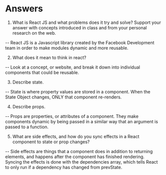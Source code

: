 # Answers

1. What is React JS and what problems does it try and solve? Support your answer with concepts introduced in class and from your personal research on the web.

-- React JS is a Javascript library created by the Facebook Development team in order to make modules dynamic and more reusable.    

2. What does it mean to think in react?

-- Look at a concept, or website, and break it down into individual components that could be reusable. 

3. Describe state.

-- State is where property values are stored in a component. When the State Object changes, ONLY that component re-renders.

4. Describe props.

-- Props are properties, or attributes of a component. They make components dynamic by being passed in a similar way that an argument is passed to a function.

5. What are side effects, and how do you sync effects in a React component to state or prop changes?

-- Side effects are things that a component does in addition to returning elements, and happens after the component has finished rendering. Syncing the effects is done with the dependencies array, which tells React to only run if a dependency has changed from prevState.
